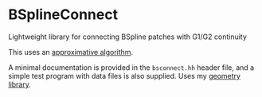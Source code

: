 # BSplineConnect
Lightweight library for connecting BSpline patches with G1/G2 continuity

This uses an [approximative algorithm](http://doi.org/10.1145/1839778.1839809).

A minimal documentation is provided in the `bsconnect.hh` header file, and a simple test program with data files is also supplied.
Uses my [geometry library](https://github.com/salvipeter/libgeom/).
